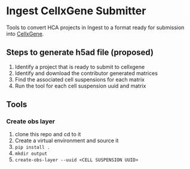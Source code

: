 # Ingest CellxGene Submitter
Tools to convert HCA projects in Ingest to a format ready for submission into [CellxGene](https://cellxgene.cziscience.com/).

## Steps to generate h5ad file (proposed)
1. Identify a project that is ready to submit to cellxgene
1. Identify and download the contributor generated matrices
1. Find the associated cell suspensions for each matrix
1. Run the tool for each cell suspension uuid and matrix

## Tools
### Create obs layer
1. clone this repo and cd to it
1. Create a virtual environment and source it
1. `pip install .`
1. `mkdir output`
1. `create-obs-layer --uuid <CELL SUSPENSION UUID>`
